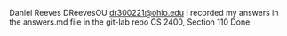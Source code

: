 Daniel Reeves
DReevesOU
dr300221@ohio.edu
I recorded my answers in the answers.md file in the git-lab repo
CS 2400, Section 110
Done
